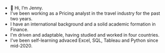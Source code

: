 - 👋 Hi, I’m Jenny. 
- I've been working as a Pricing analyst in the travel industry for the past two years. 
- I have an international background and a solid academic formation in Finance. 
- I'm driven and adaptable, having studied and worked in four countries.
- I've been self-learning advaced Excel, SQL, Tableau and Python since mid-2020. 
